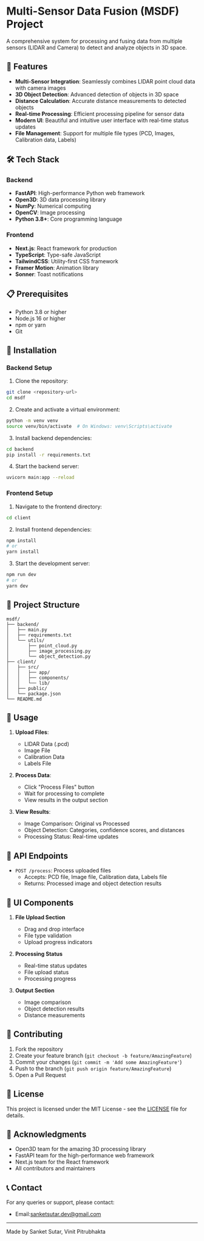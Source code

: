 # Multi-Sensor Data Fusion (MSDF) Project

A comprehensive system for processing and fusing data from multiple sensors (LIDAR and Camera) to detect and analyze objects in 3D space.

## 🚀 Features

- **Multi-Sensor Integration**: Seamlessly combines LIDAR point cloud data with camera images
- **3D Object Detection**: Advanced detection of objects in 3D space
- **Distance Calculation**: Accurate distance measurements to detected objects
- **Real-time Processing**: Efficient processing pipeline for sensor data
- **Modern UI**: Beautiful and intuitive user interface with real-time status updates
- **File Management**: Support for multiple file types (PCD, Images, Calibration data, Labels)

## 🛠️ Tech Stack

### Backend
- **FastAPI**: High-performance Python web framework
- **Open3D**: 3D data processing library
- **NumPy**: Numerical computing
- **OpenCV**: Image processing
- **Python 3.8+**: Core programming language

### Frontend
- **Next.js**: React framework for production
- **TypeScript**: Type-safe JavaScript
- **TailwindCSS**: Utility-first CSS framework
- **Framer Motion**: Animation library
- **Sonner**: Toast notifications

## 📋 Prerequisites

- Python 3.8 or higher
- Node.js 16 or higher
- npm or yarn
- Git

## 🚀 Installation

### Backend Setup

1. Clone the repository:
```bash
git clone <repository-url>
cd msdf
```

2. Create and activate a virtual environment:
```bash
python -m venv venv
source venv/bin/activate  # On Windows: venv\Scripts\activate
```

3. Install backend dependencies:
```bash
cd backend
pip install -r requirements.txt
```

4. Start the backend server:
```bash
uvicorn main:app --reload
```

### Frontend Setup

1. Navigate to the frontend directory:
```bash
cd client
```

2. Install frontend dependencies:
```bash
npm install
# or
yarn install
```

3. Start the development server:
```bash
npm run dev
# or
yarn dev
```

## 📁 Project Structure

```
msdf/
├── backend/
│   ├── main.py
│   ├── requirements.txt
│   └── utils/
│       ├── point_cloud.py
│       ├── image_processing.py
│       └── object_detection.py
├── client/
│   ├── src/
│   │   ├── app/
│   │   ├── components/
│   │   └── lib/
│   ├── public/
│   └── package.json
└── README.md
```

## 🎯 Usage

1. **Upload Files**:
   - LIDAR Data (.pcd)
   - Image File
   - Calibration Data
   - Labels File

2. **Process Data**:
   - Click "Process Files" button
   - Wait for processing to complete
   - View results in the output section

3. **View Results**:
   - Image Comparison: Original vs Processed
   - Object Detection: Categories, confidence scores, and distances
   - Processing Status: Real-time updates

## 🔧 API Endpoints

- `POST /process`: Process uploaded files
  - Accepts: PCD file, Image file, Calibration data, Labels file
  - Returns: Processed image and object detection results

## 🎨 UI Components

1. **File Upload Section**
   - Drag and drop interface
   - File type validation
   - Upload progress indicators

2. **Processing Status**
   - Real-time status updates
   - File upload status
   - Processing progress

3. **Output Section**
   - Image comparison
   - Object detection results
   - Distance measurements

## 🤝 Contributing

1. Fork the repository
2. Create your feature branch (`git checkout -b feature/AmazingFeature`)
3. Commit your changes (`git commit -m 'Add some AmazingFeature'`)
4. Push to the branch (`git push origin feature/AmazingFeature`)
5. Open a Pull Request

## 📝 License

This project is licensed under the MIT License - see the [LICENSE](LICENSE) file for details.

## 🙏 Acknowledgments

- Open3D team for the amazing 3D processing library
- FastAPI team for the high-performance web framework
- Next.js team for the React framework
- All contributors and maintainers

## 📞 Contact

For any queries or support, please contact:
- Email:sanketsutar.dev@gmail.com

---

Made by Sanket Sutar, Vinit Pitrubhakta

